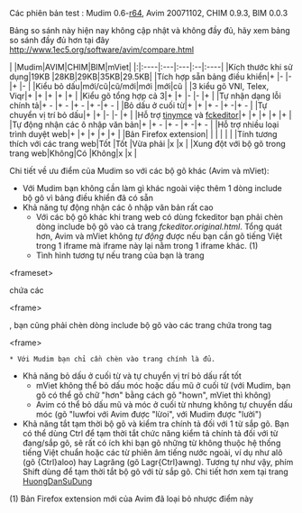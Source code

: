 Các phiên bản test : Mudim 0.6-[r64](https://code.google.com/p/mudim/source/detail?r=64), Avim 20071102, CHIM 0.9.3, BIM 0.0.3

Bảng so sánh này hiện nay không cập nhật và không đầy đủ, hãy xem bảng so sánh đầy đủ hơn tại đây http://www.1ec5.org/software/avim/compare.html

| |Mudim|AVIM|CHIM|BIM|mViet|
|:|:----|:---|:---|:--|:----|
|Kích thước khi sử dụng|19KB |28KB|29KB|35KB|29.5KB|
|Tích hợp sẵn bảng điều khiển|+    |-   |-   |+  |-    |
|Kiểu bỏ dấu|mới/cũ|cũ/mới|mới |mới|cũ   |
|3 kiểu gõ VNI, Telex, Viqr|+    |+   |+   |+  |+    |
|Kiểu gõ tổng hợp cả 3|+    |+   |-   |-  |+    |
|Tự nhận dạng lỗi chính tả|+ -  |+ - |+ - |+ -|+ -  |
|Bỏ dấu ở cuối từ|+    |+   |+ - |+ -|+ -  |
|Tự chuyển vị trí bỏ dấu|+    |+   |-   |-  |+    |
|Hỗ trợ [tinymce](http://tinymce.moxiecode.com/) và [fckeditor](http://www.fckeditor.net/)|+    |+   |+   |+  |+    |
|Tự động nhận các ô nhập văn bản|+    |+ - |+ - |+ -|+ -  |
|Hỗ trợ nhiều loại trình duyệt web|+    |+   |+   |+  |+    |
|Bản Firefox extension| | | | | |
|Tính tương thích với các trang web|Tốt  |Tốt |Vừa phải |x  |x    |
|Xung đột với bộ gõ trong trang web|Không|Có  |Không|x  |x    |

Chi tiết về ưu điểm của Mudim so với các bộ gõ khác (Avim và mViet):
  * Với Mudim bạn không cần làm gì khác ngoài việc thêm 1 dòng include bộ gõ vì bảng điều khiển đã có sẵn
  * Khả năng tự động nhận các ô nhập văn bản rất cao
    * Với các bộ gõ khác khi trang web có dùng fckeditor bạn phải chèn dòng include bộ gõ vào cả trang _fckeditor.original.html_. Tổng quát hơn, Avim và mViet không _tự động_ được nếu bạn cần gõ tiếng Việt trong 1 iframe mà iframe này lại nằm trong 1 iframe khác. (1)
    * Tình hình tương tự nếu trang của bạn là trang 

&lt;frameset&gt;

 chứa các 

&lt;frame&gt;

, bạn cũng phải chèn dòng include bộ gõ vào các trang chứa trong tag 

&lt;frame&gt;


    * Với Mudim bạn chỉ cần chèn vào trang chính là đủ.
  * Khả năng bỏ dấu ở cuối từ và tự chuyển vị trí bỏ dấu rất tốt
    * mViet không thể bỏ dấu móc hoặc dấu mũ ở cuối từ (với Mudim, bạn gõ có thể gõ chữ "hơn" bằng cách gõ "hown", mViet thì không)
    * Avim có thể bỏ dấu mũ và móc ở cuối từ nhưng không tự chuyển dấu móc (gõ "luwfoi với Avim được "lừoi", với Mudim được "lười")
  * Khả năng tắt tạm thời bộ gõ và kiểm tra chính tả đối với 1 từ sắp gõ. Bạn có thể dùng Ctrl để tạm thời tắt chức năng kiểm tả chính tả đối với từ đang/sắp gõ, sẽ rất có ích khi bạn gõ những từ không thuộc hệ thống tiếng Việt chuẩn hoặc các từ phiên âm tiếng nước ngoài, ví dụ như alô (gõ {Ctrl}aloo) hay Lagrăng (gõ Lagr{Ctrl}awng). Tương tự như vậy, phím Shift dùng để tạm thời tắt bộ gõ với từ sắp gõ. Chi tiết hơn xem tại trang [HuongDanSuDung](HuongDanSuDung.md)

(1) Bản Firefox extension mới của Avim đã loại bỏ nhược điểm này